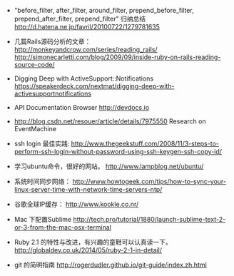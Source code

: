 * "before_filter, after_filter, around_filter, prepend_before_filter, prepend_after_filter, prepend_filter" 归纳总结
   http://d.hatena.ne.jp/favril/20100722/1279781635

* 几篇Rails源码分析的文章： 
   http://monkeyandcrow.com/series/reading_rails/
   http://simonecarletti.com/blog/2009/09/inside-ruby-on-rails-reading-source-code/

* Digging Deep with ActiveSupport::Notifications https://speakerdeck.com/nextmat/digging-deep-with-activesupportnotifications

* API Documentation Browser  http://devdocs.io

* http://blog.csdn.net/resouer/article/details/7975550 Research on EventMachine

* ssh login 最佳实践: http://www.thegeekstuff.com/2008/11/3-steps-to-perform-ssh-login-without-password-using-ssh-keygen-ssh-copy-id/

* 学习ubuntu命令，很好的网站。
http://www.lampblog.net/ubuntu/

* 系统时间同步网络： http://www.howtogeek.com/tips/how-to-sync-your-linux-server-time-with-network-time-servers-ntp/

* 谷歌全球IP缓存： http://www.kookle.co.nr/

* Mac 下配置Sublime http://tech.pro/tutorial/1880/launch-sublime-text-2-or-3-from-the-mac-osx-terminal

* Ruby 2.1 的特性与改进，有兴趣的童鞋可以认真读一下。 http://globaldev.co.uk/2014/05/ruby-2-1-in-detail/ 

* git 的简明指南 http://rogerdudler.github.io/git-guide/index.zh.html 

